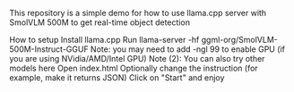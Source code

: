 This repository is a simple demo for how to use llama.cpp server with SmolVLM 500M to get real-time object detection

How to setup
Install llama.cpp
Run llama-server -hf ggml-org/SmolVLM-500M-Instruct-GGUF
Note: you may need to add -ngl 99 to enable GPU (if you are using NVidia/AMD/Intel GPU)
Note (2): You can also try other models here
Open index.html
Optionally change the instruction (for example, make it returns JSON)
Click on "Start" and enjoy
